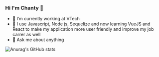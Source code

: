 ### Hi I'm Chanty 👋

- 🔭 I’m currently working at VTech
- 🌱 I use Javascript, Node js, Sequelize and now learning VueJS and React to make my application more user friendly and improve my job carrer as well
- 💬 Ask me about anything

![Anurag's GitHub stats](https://github-readme-stats.vercel.app/api?username=Chanty-SOK&show_icons=true&theme=outrun)

